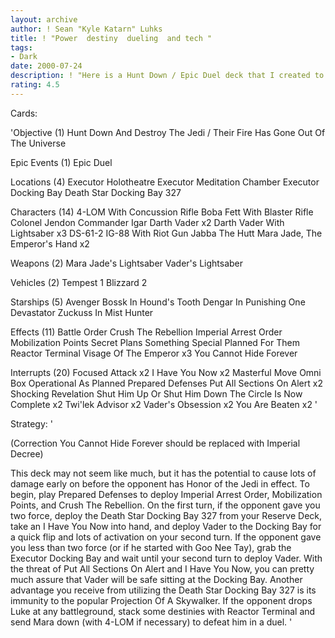 ```yaml
---
layout: archive
author: ! Sean "Kyle Katarn" Luhks
title: ! "Power  destiny  dueling  and tech "
tags:
- Dark
date: 2000-07-24
description: ! "Here is a Hunt Down / Epic Duel deck that I created to take advantage of the new starting interrupt and Mobilization Points."
rating: 4.5
---
```

Cards: 

'Objective (1)
Hunt Down And Destroy The Jedi / Their Fire Has Gone Out Of The Universe

Epic Events (1)
Epic Duel

Locations (4)
Executor Holotheatre
Executor Meditation Chamber
Executor Docking Bay
Death Star Docking Bay 327

Characters (14)
4-LOM With Concussion Rifle
Boba Fett With Blaster Rifle
Colonel Jendon
Commander Igar
Darth Vader x2
Darth Vader With Lightsaber x3
DS-61-2
IG-88 With Riot Gun
Jabba The Hutt
Mara Jade, The Emperor's Hand x2

Weapons (2)
Mara Jade's Lightsaber
Vader's Lightsaber

Vehicles (2)
Tempest 1
Blizzard 2

Starships (5)
Avenger
Bossk In Hound's Tooth
Dengar In Punishing One
Devastator
Zuckuss In Mist Hunter

Effects (11)
Battle Order
Crush The Rebellion
Imperial Arrest Order
Mobilization Points
Secret Plans
Something Special Planned For Them
Reactor Terminal
Visage Of The Emperor x3
You Cannot Hide Forever

Interrupts (20)
Focused Attack x2
I Have You Now x2
Masterful Move
Omni Box
Operational As Planned
Prepared Defenses
Put All Sections On Alert x2
Shocking Revelation
Shut Him Up Or Shut Him Down
The Circle Is Now Complete x2
Twi'lek Advisor x2
Vader's Obsession x2
You Are Beaten x2    '

Strategy: '

(Correction You Cannot Hide Forever should be replaced with Imperial Decree)

This deck may not seem like much, but it has the potential to cause lots of damage early on before the opponent has Honor of the Jedi in effect.  To begin, play Prepared Defenses to deploy Imperial Arrest Order, Mobilization Points, and Crush The Rebellion.  On the first turn, if the opponent gave you two force, deploy the Death Star Docking Bay 327 from your Reserve Deck, take an I Have You Now into hand, and deploy Vader to the Docking Bay for a quick flip and lots of activation on your second turn.  If the opponent gave you less than two force (or if he started with Goo Nee Tay), grab the Executor Docking Bay and wait until your second turn to deploy Vader.	With the threat of Put All Sections On Alert and I Have You Now, you can pretty much assure that Vader will be safe sitting at the Docking Bay.  Another advantage you receive from utilizing the Death Star Docking Bay 327 is its immunity to the popular Projection Of A Skywalker.  If the opponent drops Luke at any battleground, stack some destinies with Reactor Terminal and send Mara down (with 4-LOM if necessary) to defeat him in a duel.  '
